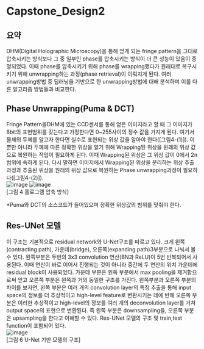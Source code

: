 # Capstone_Design2  
## 요약  
DHM(Digital Holographic Microscopy)을 통해 얻게 되는 fringe pattern을 그대로 압축시키는 방식보다 그 중 일부인 phase를 압축시키는 방식이 더 큰 성능이 있음이 증명되었다. 이때 phase를 압축시키기 위해 phase를 wrapping했다가 원래대로 복구시키기 위해 unwrapping하는 과정(phase retrieval)이 이뤄지게 된다. 여러 unwrapping방법 중 딥러닝을 기반으로 한 unwrapping방법에 대해 분석하며 이를 다른 알고리즘 방법들과 비교한다.

## Phase Unwrapping(Puma & DCT)
Fringe Pattern을DHM에 있는 CCD센서를 통해 얻은 이미지라고 할 때 그 이미지가 8bit의 표현범위를 갖는다고 가정한다면 0~255사이의 정수 값을 가지게 된다. 여기서 물체의 두께를 알고자 한다면 실수로 표현되는 위상 값을 알아야 한다([그림4-(1)]). 이 뿐만 아니라 두께에 따른 정확한 위상을 알기 위해 Wrapping된 위상을 원래의 위상 값으로 복원하는 작업이 필요하게 된다. 이때 Wrapping된 위상은 그 위상 값이 0에서 2π범위에 속하게 된다. 다시 말하면 이미지에서 Wrapping된 위상을 분리하는 위상 추출과정과 추출된 위상을 원래의 위상 값으로 복원하는 Phase unwrapping과정이 필요하다([그림4-(2)]).   
![image](https://user-images.githubusercontent.com/68431716/204094211-80c90ee7-5216-4d01-b2a1-489b1f6241e2.png)
![image](https://user-images.githubusercontent.com/68431716/204094216-136d0bdf-6022-47ba-b6a1-b551bec9802f.png)   
                                          [그림 4 홀로그램 압축 방식] 


*Puma와 DCT의 소스코드가 들어있으며 정확한 위상값의 범위를 맞춰야 한다.

## Res-UNet 모델  
이 구조는 기본적으로 residual network와 U-Net구조를 따르고 있다. 크게 왼쪽(contracting path), 가운데(bridge), 오른쪽(expanding path)3부분으로 나눠서 볼 수 있다. 왼쪽부분은 두번의 3x3 convolution 연산(BN과 ReLU)이 5번 반복되어서 사용된다. 이때 연산이 바로 이어서 진행되는 것이 아니라 중간에 두 연산의 위치 가운데에 residual block이 사용되었다. 가운데 부분은 왼쪽 부분에서 max pooling을 제거함으로써 얻고 오른쪽 부분은 왼쪽과 거의 동일한 구조를 가진다. 왼쪽부분과 오른쪽 부분의 차이를 보자면, 왼쪽 부분은 여러 개의 convolution layer의 특징 추출을 통해 input space의 정보를 더 추상적이고 high-level feature로 변환시키는 데에 반해 오른쪽 부분은 이러한 추상적이고 high-level의 정보를 여러 개의 deconvolution layer를 거쳐 output space의 표현으로 변환된다. 즉 왼쪽 부분은 downsampling을, 오른쪽 부분은 upsampling을 한다고 이해할 수 있다.
Res-UNet 모델의 구조 및 train,test function이 포함되어 있다.  
![image](https://user-images.githubusercontent.com/68431716/204094300-865f7948-aff8-4824-8b81-dffb7c676768.png)  
                                          [그림 6 U-Net 기반 모델의 구조]    


